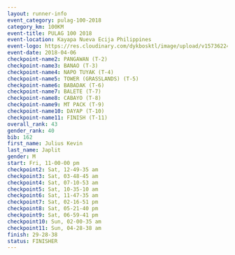 ```yaml
---
layout: runner-info 
event_category: pulag-100-2018 
category_km: 100KM 
event-title: PULAG 100 2018 
event-location: Kayapa Nueva Ecija Philippines 
event-logo: https://res.cloudinary.com/dykbosktl/image/upload/v1573622467/Logo/logo-p1_tnutwz.jpg 
event-date: 2018-04-06 
checkpoint-name2: PANGAWAN (T-2) 
checkpoint-name3: BANAO (T-3) 
checkpoint-name4: NAPO TUYAK (T-4) 
checkpoint-name5: TOWER (GRASSLANDS) (T-5) 
checkpoint-name6: BABADAK (T-6) 
checkpoint-name7: BALETE (T-7) 
checkpoint-name8: CABAYO (T-8) 
checkpoint-name9: MT PACK (T-9) 
checkpoint-name10: DAYAP (T-10) 
checkpoint-name11: FINISH (T-11) 
overall_rank: 43
gender_rank: 40
bib: 162
first_name: Julius Kevin
last_name: Japlit
gender: M
start: Fri, 11-00-00 pm
checkpoint2: Sat, 12-49-35 am
checkpoint3: Sat, 03-48-45 am
checkpoint4: Sat, 07-10-53 am
checkpoint5: Sat, 10-35-10 am
checkpoint6: Sat, 11-47-35 am
checkpoint7: Sat, 02-16-51 pm
checkpoint8: Sat, 05-21-40 pm
checkpoint9: Sat, 06-59-41 pm
checkpoint10: Sun, 02-00-35 am
checkpoint11: Sun, 04-28-38 am
finish: 29-28-38
status: FINISHER
---
```

